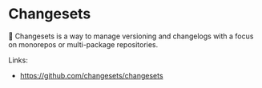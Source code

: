 # Changesets

🦋 Changesets is a way to manage versioning and changelogs with a focus on monorepos or multi-package repositories.

Links:

- <https://github.com/changesets/changesets>
